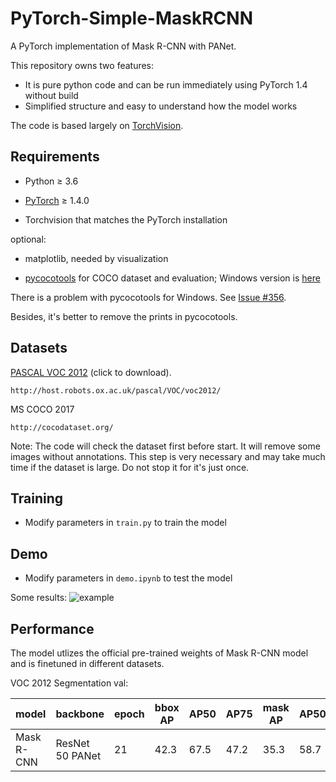 # PyTorch-Simple-MaskRCNN

A PyTorch implementation of Mask R-CNN with PANet.

This repository owns two features:
- It is pure python code and can be run immediately using PyTorch 1.4 without build
- Simplified structure and easy to understand how the model works

The code is based largely on [TorchVision](https://github.com/pytorch/vision).

## Requirements

- Python ≥ 3.6

- [PyTorch](https://pytorch.org/) ≥ 1.4.0

- Torchvision that matches the PyTorch installation

optional:

- matplotlib, needed by visualization

- [pycocotools](https://github.com/cocodataset/cocoapi) for COCO dataset and evaluation; Windows version is [here](https://github.com/philferriere/cocoapi)

There is a problem with pycocotools for Windows. See [Issue #356](https://github.com/cocodataset/cocoapi/issues/356).

Besides, it's better to remove the prints in pycocotools.

## Datasets

[PASCAL VOC 2012](http://host.robots.ox.ac.uk/pascal/VOC/voc2012/VOCtrainval_11-May-2012.tar) (click to download).
```
http://host.robots.ox.ac.uk/pascal/VOC/voc2012/
```
MS COCO 2017
```
http://cocodataset.org/
```
Note: The code will check the dataset first before start. It will remove some images without annotations. This step is very necessary and may take much time if the dataset is large. Do not stop it for it's just once.

## Training

- Modify parameters in ```train.py``` to train the model

## Demo

- Modify parameters in ```demo.ipynb``` to test the model

Some results:
![example](https://github.com/Okery/PyTorch-Simple-MaskRCNN/blob/master/image/001.png)

## Performance

The model utlizes the official pre-trained weights of Mask R-CNN model and is finetuned in different datasets.

VOC 2012 Segmentation val:

| model | backbone | epoch | bbox AP | AP50 | AP75 | mask AP | AP50| AP75|
| ---- | ---- | --- | -- | -- | -- | -- | -- | -- |
| Mask R-CNN | ResNet 50 PANet | 21 | 42.3 | 67.5 | 47.2 | 35.3 | 58.7 | 37.8 |
